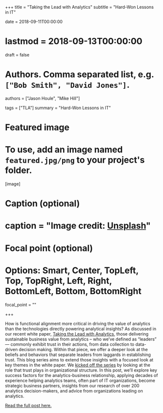 +++
title = "Taking the Lead with Analytics"
subtitle = "Hard-Won Lessons in IT"

date = 2018-09-11T00:00:00
# lastmod = 2018-09-13T00:00:00
draft = false

# Authors. Comma separated list, e.g. `["Bob Smith", "David Jones"]`.
authors = ["Jason Houle", "Mike Hill"]

tags = ["TLA"]
summary = "Hard-Won Lessons in IT"

# Featured image
# To use, add an image named `featured.jpg/png` to your project's folder. 
[image]
  # Caption (optional)
  # caption = "Image credit: [**Unsplash**](https://unsplash.com/photos/CpkOjOcXdUY)"

  # Focal point (optional)
  # Options: Smart, Center, TopLeft, Top, TopRight, Left, Right, BottomLeft, Bottom, BottomRight
  focal_point = ""

+++

How is functional alignment more critical in driving the value of analytics than the technologies directly powering analytical insights? As discussed in our recent white paper, [Taking the Lead with Analytics](../../../publication/tla/), those delivering sustainable business value from analytics – who we’ve defined as “leaders” — commonly exhibit trust in their actions, from data collection to data-driven decision making. Within that piece, we offer a deeper look at the beliefs and behaviors that separate leaders from laggards in establishing trust. This blog series aims to extend those insights with a focused look at key themes in the white paper. We [kicked off the series](../../tla1/tla1) by looking at the role that trust plays in organizational structure. In this post, we’ll explore key success factors for the analytics-business relationship, applying decades of experience helping analytics teams, often part of IT organizations, become strategic business partners, insights from our research of over 200 analytics decision-makers, and advice from organizations leading on analytics.

[Read the full post here.](http://blog.northhighland.com/taking-the-lead-with-analytics-hard-won-lessons-in-it/)

